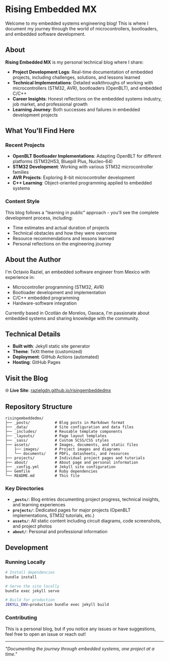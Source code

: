 # Rising Embedded MX

Welcome to my embedded systems engineering blog! This is where I document my journey through the world of microcontrollers, bootloaders, and embedded software development.

## About

**Rising Embedded MX** is my personal technical blog where I share:

- **Project Development Logs**: Real-time documentation of embedded projects, including challenges, solutions, and lessons learned
- **Technical Implementations**: Detailed walkthroughs of working with microcontrollers (STM32, AVR), bootloaders (OpenBLT), and embedded C/C++
- **Career Insights**: Honest reflections on the embedded systems industry, job market, and professional growth
- **Learning Journey**: Both successes and failures in embedded development projects

## What You'll Find Here

### Recent Projects
- **OpenBLT Bootloader Implementations**: Adapting OpenBLT for different platforms (STM32H53, Bluepill Plus, Nucleo-64)
- **STM32 Development**: Working with various STM32 microcontroller families
- **AVR Projects**: Exploring 8-bit microcontroller development
- **C++ Learning**: Object-oriented programming applied to embedded systems

### Content Style
This blog follows a "learning in public" approach - you'll see the complete development process, including:
- Time estimates and actual duration of projects
- Technical obstacles and how they were overcome
- Resource recommendations and lessons learned
- Personal reflections on the engineering journey

## About the Author

I'm Octavio Raziel, an embedded software engineer from Mexico with experience in:
- Microcontroller programming (STM32, AVR)
- Bootloader development and implementation
- C/C++ embedded programming
- Hardware-software integration

Currently based in Ocotlán de Morelos, Oaxaca, I'm passionate about embedded systems and sharing knowledge with the community.

## Technical Details

- **Built with**: Jekyll static site generator
- **Theme**: TeXt theme (customized)
- **Deployment**: GitHub Actions (automated)
- **Hosting**: GitHub Pages

## Visit the Blog

🌐 **Live Site**: [razielgdn.github.io/risingembeddedmx](https://razielgdn.github.io/risingembeddedmx/)

## Repository Structure

```
risingembeddedmx/
├── _posts/           # Blog posts in Markdown format
├── _data/            # Site configuration and data files
├── _includes/        # Reusable template components
├── _layouts/         # Page layout templates
├── _sass/            # Custom SCSS/CSS styles
├── assets/           # Images, documents, and static files
│   ├── images/       # Project images and diagrams
│   └── documents/    # PDFs, datasheets, and resources
├── projects/         # Individual project pages and tutorials
├── about/            # About page and personal information
├── _config.yml       # Jekyll site configuration
├── Gemfile           # Ruby dependencies
└── README.md         # This file
```

### Key Directories
- **`_posts/`**: Blog entries documenting project progress, technical insights, and learning experiences
- **`projects/`**: Dedicated pages for major projects (OpenBLT implementations, STM32 tutorials, etc.)
- **`assets/`**: All static content including circuit diagrams, code screenshots, and project photos
- **`about/`**: Personal and professional information
  
## Development

### Running Locally
```bash
# Install dependencies
bundle install

# Serve the site locally
bundle exec jekyll serve

# Build for production
JEKYLL_ENV=production bundle exec jekyll build
```

### Contributing
This is a personal blog, but if you notice any issues or have suggestions, feel free to open an issue or reach out!


---

*"Documenting the journey through embedded systems, one project at a time."*